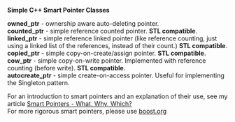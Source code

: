 **Simple C++ Smart Pointer Classes**

**owned_ptr** - ownership aware auto-deleting pointer.  
**counted_ptr** - simple reference counted pointer. **STL compatible**.  
**linked_ptr** - simple reference linked pointer (like reference counting, just using a linked list of the references, instead of their count.) **STL compatible**.  
**copied_ptr** - simple copy-on-create/assign pointer. **STL compatible**.  
**cow_ptr** - simple copy-on-write pointer. Implemented with reference counting (before write). **STL compatible**.  
**autocreate_ptr** - simple create-on-access pointer. Useful for implementing the Singleton pattern.  

For an introduction to smart pointers and an explanation of their use, see my article [Smart Pointers - What, Why, Which?](http://ootips.org/yonat/4dev/smart-pointers.html)  
For more rigorous smart pointers, please use [boost.org](http://www.boost.org/doc/libs/1_48_0/libs/smart_ptr/smart_ptr.htm)